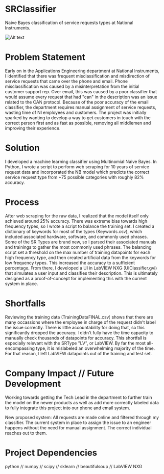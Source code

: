 # SRClassifier
Naive Bayes classification of service requests types at National Instruments. 

![Alt text](/Pictures/"Classifier.png")

# Problem Statement
Early on in the Applications Engineering department at National Instruments, I identified that there was frequent misclassification and misdirection of service requests that came over the phone and email. Phone misclassification was caused by a misinterpretation from the initial customer support rep. Over email, this was caused by a poor classifier that would assume every request that had "can" in the description was an issue related to the CAN protocol. Because of the poor accuracy of the email classifier, the department requires manual assignment of service requests, wasting time of NI employees and customers. The project was initially sparked by wanting to develop a way to get customers in touch with the correct person first and as fast as possible, removing all middlemen and improving their experience. 

# Solution
I developed a machine learning classifier using Multinomial Naive Bayes. In Python, I wrote a script to perform web scraping for 10 years of service request data and incorporated the NB model which predicts the correct service request type from ~75 possible categories with roughly 82% accuracy. 

# Process
After web scraping for the raw data, I realized that the model itself only achieved around 25% accuracy. There was extreme bias towards high frequency types, so I wrote a script to balance the training set. I created a dictionary of keywords for most of the types (Keywords.csv), which included associated hardware, software, and commonly used phrases. Some of the SR Types are brand new, so I parsed their associated manuals and trainings to gather the most commonly used phrases. The balancing script set a threshold on the max number of training datapoints for each high frequency type, and then created artificial data from the keywords for low frequency types. This increased the accuracy to a sufficient percentage. From there, I developed a UI in LabVIEW NXG (UIClassifier.gvi) that simulates a user input and classifies their description. This is ultimately designed as a proof-of-concept for implementing this with the current system in place.

# Shortfalls
Reviewing the training data (TrainingDataFINAL.csv) shows that there are many occassions where the employee in charge of the request didn't label the issue correctly. There is little accountability for doing that, so this significantly dropped the accuracy. I didn't fully have the time capacity to manually check thousands of datapoints for accuracy. This shortfall is especially relevant with the SRType "LV", or LabVIEW. By far the most all-encompassing type, it is mislabeled an overwhelming majority of the time. For that reason, I left LabVIEW datapoints out of the training and test set. 

# Company Impact // Future Development
Working towards getting the Tech Lead in the department to further train the model on the newer products as well as add more correctly labeled data to fully integrate this project into our phone and email system. 

New proposed system:
All requests are made online and filtered through my classifier.
The current system in place to assign the issue to an engineer happens without the need for manual assignment.
The correct individual reaches out to them.

# Project Dependencies
python // numpy // scipy // sklearn // beautifulsoup // LabVIEW NXG 
